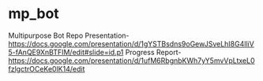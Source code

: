 # mp_bot
Multipurpose Bot Repo
Presentation- https://docs.google.com/presentation/d/1gYSTBsdns9oGewJSveLhI8G4lliV5-fAnQE9XnBTFIM/edit#slide=id.p1
Progress Report- https://docs.google.com/presentation/d/1ufM6RbgnbKWh7yY5mvVpLtxeL0fzlgctrOCeKe0lK14/edit

